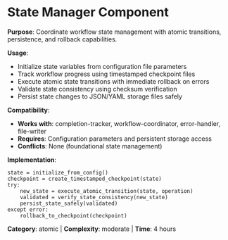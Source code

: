 # State Manager Component

**Purpose**: Coordinate workflow state management with atomic transitions, persistence, and rollback capabilities.

**Usage**: 
- Initialize state variables from configuration file parameters
- Track workflow progress using timestamped checkpoint files
- Execute atomic state transitions with immediate rollback on errors
- Validate state consistency using checksum verification
- Persist state changes to JSON/YAML storage files safely

**Compatibility**: 
- **Works with**: completion-tracker, workflow-coordinator, error-handler, file-writer
- **Requires**: Configuration parameters and persistent storage access
- **Conflicts**: None (foundational state management)

**Implementation**:
```pseudocode
state = initialize_from_config()
checkpoint = create_timestamped_checkpoint(state)
try:
    new_state = execute_atomic_transition(state, operation)
    validated = verify_state_consistency(new_state)
    persist_state_safely(validated)
except error:
    rollback_to_checkpoint(checkpoint)
```

**Category**: atomic | **Complexity**: moderate | **Time**: 4 hours